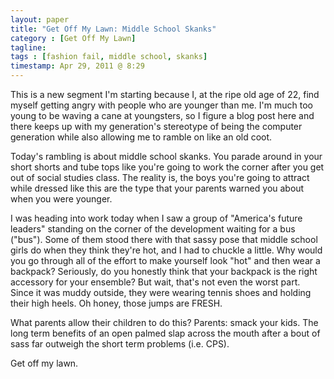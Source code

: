 ```yaml
---
layout: paper
title: "Get Off My Lawn: Middle School Skanks"
category : [Get Off My Lawn]
tagline: 
tags : [fashion fail, middle school, skanks]
timestamp: Apr 29, 2011 @ 8:29
---
```

This is a new segment I'm starting because I, at the ripe old age of 22, find myself getting angry with people who are younger than me. I'm much too young to be waving a cane at youngsters, so I figure a blog post here and there keeps up with my generation's stereotype of being the computer generation while also allowing me to ramble on like an old coot.

Today's rambling is about middle school skanks. You parade around in your short shorts and tube tops like you're going to work the corner after you get out of social studies class. The reality is, the boys you're going to attract while dressed like this are the type that your parents warned you about when you were younger.

I was heading into work today when I saw a group of "America's future leaders" standing on the corner of the development waiting for a bus ("bus"). Some of them stood there with that sassy pose that middle school girls do when they think they're hot, and I had to chuckle a little. Why would you go through all of the effort to make yourself look "hot" and then wear a backpack? Seriously, do you honestly think that your backpack is the right accessory for your ensemble? But wait, that's not even the worst part. Since it was muddy outside, they were wearing tennis shoes and holding their high heels. Oh honey, those jumps are FRESH.

What parents allow their children to do this? Parents: smack your kids. The long term benefits of an open palmed slap across the mouth after a bout of sass far outweigh the short term problems (i.e. CPS).

Get off my lawn.